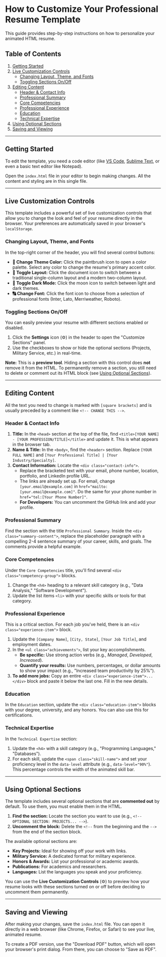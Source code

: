 # How to Customize Your Professional Resume Template

This guide provides step-by-step instructions on how to personalize your animated HTML resume.

## Table of Contents
1.  [Getting Started](#getting-started)
2.  [Live Customization Controls](#live-customization-controls)
    - [Changing Layout, Theme, and Fonts](#changing-layout-theme-and-fonts)
    - [Toggling Sections On/Off](#toggling-sections-onoff)
3.  [Editing Content](#editing-content)
    - [Header & Contact Info](#header--contact-info)
    - [Professional Summary](#professional-summary)
    - [Core Competencies](#core-competencies)
    - [Professional Experience](#professional-experience)
    - [Education](#education)
    - [Technical Expertise](#technical-expertise)
4.  [Using Optional Sections](#using-optional-sections)
5.  [Saving and Viewing](#saving-and-viewing)

---

## Getting Started

To edit the template, you need a code editor (like [VS Code](https://code.visualstudio.com/), [Sublime Text](https://www.sublimetext.com/), or even a basic text editor like Notepad).

Open the `index.html` file in your editor to begin making changes. All the content and styling are in this single file.

---

## Live Customization Controls

This template includes a powerful set of live customization controls that allow you to change the look and feel of your resume directly in the browser. Your preferences are automatically saved in your browser's `localStorage`.

### Changing Layout, Theme, and Fonts

In the top-right corner of the header, you will find several control buttons:

*   **🎨 Change Theme Color:** Click the paintbrush icon to open a color palette. Select any color to change the resume's primary accent color.
*   **📄 Toggle Layout:** Click the document icon to switch between a traditional single-column layout and a modern two-column layout.
*   **🌙 Toggle Dark Mode:** Click the moon icon to switch between light and dark themes.
*   **🔠 Change Font:** Click the font icon to choose from a selection of professional fonts (Inter, Lato, Merriweather, Roboto).

### Toggling Sections On/Off

You can easily preview your resume with different sections enabled or disabled.

1.  Click the **Settings** icon (⚙️) in the header to open the "Customize Sections" panel.
2.  Use the checkboxes to show or hide the optional sections (Projects, Military Service, etc.) in real-time.

**Note:** This is a **preview tool**. Hiding a section with this control does **not** remove it from the HTML. To permanently remove a section, you still need to delete or comment out its HTML block (see [Using Optional Sections](#using-optional-sections)).

---

## Editing Content

All the text you need to change is marked with `[square brackets]` and is usually preceded by a comment like `<!-- CHANGE THIS -->`.

### Header & Contact Info

1.  **Title:** In the `<head>` section at the top of the file, find `<title>[YOUR NAME] - [YOUR PROFESSION/TITLE]</title>` and update it. This is what appears in the browser tab.
2.  **Name & Title:** In the `<body>`, find the `<header>` section. Replace `[YOUR FULL NAME]` and `[Your Professional Title] | [Your Industry/Specialty]`.
3.  **Contact Information:** Locate the `<div class="contact-info">`.
    *   Replace the bracketed text with your email, phone number, location, portfolio, and LinkedIn profile URL.
    *   The links are already set up. For email, change `[your.email@example.com]` in `href="mailto:[your.email@example.com]"`. Do the same for your phone number in `href="tel:[Your Phone Number]"`.
    *   **For Developers:** You can uncomment the GitHub link and add your profile.

### Professional Summary

Find the section with the title `Professional Summary`. Inside the `<div class="summary-content">`, replace the placeholder paragraph with a compelling 2-4 sentence summary of your career, skills, and goals. The comments provide a helpful example.

### Core Competencies

Under the `Core Competencies` title, you'll find several `<div class="competency-group">` blocks.
1.  Change the `<h4>` heading to a relevant skill category (e.g., "Data Analysis," "Software Development").
2.  Update the list items `<li>` with your specific skills or tools for that category.

### Professional Experience

This is a critical section. For each job you've held, there is an `<div class="experience-item">` block.
1.  Update the `[Company Name]`, `[City, State]`, `[Your Job Title]`, and employment dates.
2.  In the `<ul class="achievements">`, list your key accomplishments.
    *   **Be specific:** Use strong action verbs (e.g., *Managed*, *Developed*, *Increased*).
    *   **Quantify your results:** Use numbers, percentages, or dollar amounts to show your impact (e.g., "Increased team productivity by 25%").
3.  **To add more jobs:** Copy an entire `<div class="experience-item">...</div>` block and paste it below the last one. Fill in the new details.

### Education

In the `Education` section, update the `<div class="education-item">` blocks with your degree, university, and any honors. You can also use this for certifications.

### Technical Expertise

In the `Technical Expertise` section:
1.  Update the `<h4>` with a skill category (e.g., "Programming Languages," "Databases").
2.  For each skill, update the `<span class="skill-name">` and set your proficiency level in the `data-level` attribute (e.g., `data-level="90%"`). This percentage controls the width of the animated skill bar.

---

## Using Optional Sections

The template includes several optional sections that are **commented out** by default. To use them, you must enable them in the HTML.

1.  **Find the section:** Locate the section you want to use (e.g., `<!-- OPTIONAL SECTION: PROJECTS... -->`).
2.  **Uncomment the block:** Delete the `<!--` from the beginning and the `-->` from the end of the section block.

The available optional sections are:
-   **Key Projects:** Ideal for showing off your work with links.
-   **Military Service:** A dedicated format for military experience.
-   **Honors & Awards:** List your professional or academic awards.
-   **Publications:** For academics and researchers.
-   **Languages:** List the languages you speak and your proficiency.

You can use the **Live Customization Controls** (⚙️) to preview how your resume looks with these sections turned on or off before deciding to uncomment them permanently.

---

## Saving and Viewing

After making your changes, save the `index.html` file. You can open it directly in a web browser (like Chrome, Firefox, or Safari) to see your live, animated resume.

To create a PDF version, use the "Download PDF" button, which will open your browser's print dialog. From there, you can choose to "Save as PDF".
